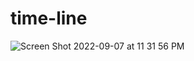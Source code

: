 # time-line
![Screen Shot 2022-09-07 at 11 31 56 PM](https://user-images.githubusercontent.com/67591327/188944815-e668eb82-d050-4a55-833d-17b104d5e713.png)
